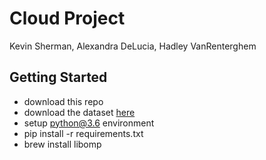 # Cloud Project
Kevin Sherman, Alexandra DeLucia, Hadley VanRenterghem

## Getting Started

* download this repo
* download the dataset [here](https://1drv.ms/u/s!AnuG4njwMZEOgWIomvPD4Nm_rpj-?e=Nh1AnE)
* setup python@3.6 environment
* pip install -r requirements.txt
* brew install libomp
